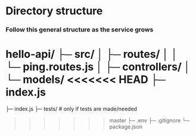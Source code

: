 # Directory structure
### Follow this general structure as the service grows

hello-api/
├─ src/
│  ├─ routes/
│  │   └─ ping.routes.js
│  ├─ controllers/
│  └─ models/
<<<<<<< HEAD
├─ index.js
=======
├─ index.js 
├─ tests/       # only if tests are made/needed
>>>>>>> master
├─ .env
├─ .gitignore
└─ package.json
